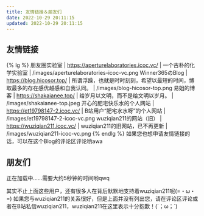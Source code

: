 ```yaml
---
title: 友情链接＆朋友们
date: 2022-10-29 20:11:15
updated: 2022-10-29 20:11:15
---
```

## 友情链接
{% lg %}
朋友圈实验室 | https://aperturelaboratories.icoc.vc/ | 一个古朴的化学实验室 | /images/aperturelaboratories-icoc-vc.png
Winner365のBlog | https://blog.hicosor.top/ | 所谓浮躁，也就是时时刻刻，希望以最短的时间，博取最多的存在感优越感和自我认同。 | /images/blog-hicosor-top.png
易姐的博客 | https://shakaianee.top/ | 给岁月以文明，而不是给文明以岁月。 | /images/shakaianee-top.jpeg
开心的肥宅快乐水的个人网站 | https://et19798147-2.icoc.vc/ | B站用户“肥宅水水呀”的个人网站 | /images/et19798147-2-icoc-vc.png
wuziqian211的网站（旧） | https://wuziqian211.icoc.vc/ | wuziqian211的旧网站，已不再更新 | /images/wuziqian211-icoc-vc.png
{% endlg %}
如果您也想申请友情链接的话，可以在这个Blog的评论区评论哟awa

## 朋友们
<div class="link-grid" id="friends">正在加载中……需要大约5秒钟的时间哟qwq</div>

其实不止上面这些用户，还有很多人在背后默默地支持着wuziqian211呢(=・ω・=)
如果您与wuziqian211的关系很好，但是上面并没有列出您，请在评论区评论或者在B站私信wuziqian211，wuziqian211在这里表示十分抱歉！(´；ω；\`)

<script data-pjax>
(async () => {
  const friends = document.querySelector('div#friends');
  if (!friends) return;
  const json = await (await fetch('https://api.yumeharu.top/api/modules?id=friends&version=2')).json();
  if (json.code === 0) {
    friends.innerText = '';
    for (const u of json.data.sort(() => 0.5 - Math.random())) {
      const userDiv = document.createElement('div');
      userDiv.className = 'link-grid-container';
      const avatar = document.createElement('img');
      avatar.className = 'link-grid-image nofancybox';
      avatar.title = u.title;
      avatar.src = u.image;
      avatar.referrerPolicy = 'no-referrer';
      userDiv.appendChild(avatar);
      if (u.icon) {
        const faceIcon = document.createElement('img');
        faceIcon.className = 'face-icon nofancybox';
        faceIcon.alt = '';
        switch (u.icon) {
          case 'personal':
            faceIcon.title = 'UP 主认证';
            faceIcon.src = '/images/personal.svg';
            break;
          case 'business':
            faceIcon.title = '机构认证';
            faceIcon.src = '/images/business.svg';
            break;
          case 'big-vip':
            faceIcon.title = '大会员';
            faceIcon.src = '/images/big-vip.svg';
            break;
        }
        userDiv.appendChild(faceIcon);
      }
      const title = document.createElement('p');
      title.style.color = u.color || '';
      title.innerText = u.title;
      userDiv.appendChild(title);
      const desc = document.createElement('p');
      desc.innerText = u.desc;
      userDiv.appendChild(desc);
      const link = document.createElement('a');
      link.target = '_blank';
      link.rel = 'noopener external nofollow noreferrer';
      link.href = u.link;
      userDiv.appendChild(link);
      friends.append(userDiv);
    }
  }
  const restUserDiv = document.createElement('div');
  restUserDiv.className = 'link-grid-container';
  const restAvatar = document.createElement('object');
  restAvatar.className = 'link-grid-image';
  restAvatar.data = '/images/you.png';
  restUserDiv.appendChild(restAvatar);
  const restTitle = document.createElement('p');
  restTitle.innerText = '您';
  restUserDiv.appendChild(restTitle);
  const restDesc = document.createElement('p');
  restDesc.innerText = '是的，就是您 (=・ω・=) 您一直在支持着 wuziqian211，当然也是 wuziqian211 的朋友哟 awa';
  restUserDiv.appendChild(restDesc);
  const restLink = document.createElement('a');
  restLink.target = '_blank';
  restLink.rel = 'noopener external nofollow noreferrer';
  restLink.href = 'https://space.bilibili.com/';
  restUserDiv.appendChild(restLink);
  friends.append(restUserDiv);
})();
</script>
